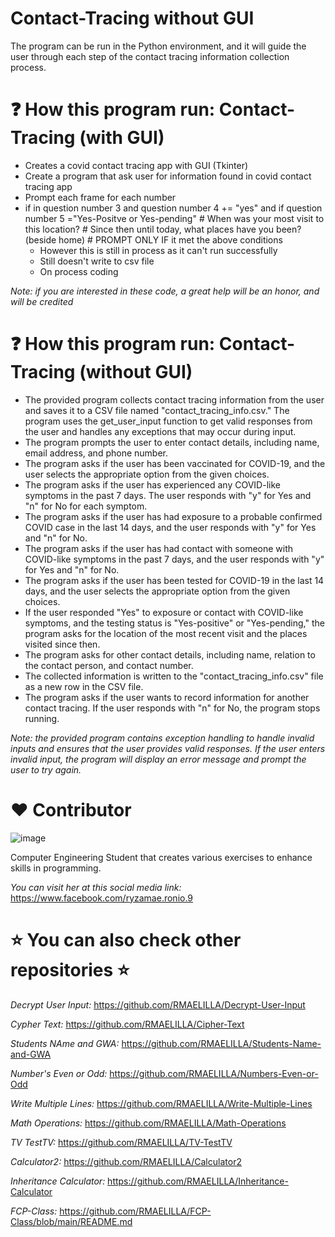 # Contact-Tracing without GUI
The program can be run in the Python environment, and it will guide the user through each step of the contact tracing information collection process.

# ❓ How this program run: Contact-Tracing (with GUI)
- Creates a covid contact tracing app with GUI (Tkinter)
- Create a program that ask user for information found in covid contact tracing app
- Prompt each frame for each number
- if in question number 3 and question number 4 += "yes" and if question number 5 ="Yes-Positve or Yes-pending"
        # When was your most visit to this location?
        # Since then until today, what places have you been? (beside home)
        # PROMPT ONLY IF it met the above conditions
  - However this is still in process as it can't run successfully
  - Still doesn't write to csv file
  - On process coding
 
_Note: if you are interested in these code, a great help will be an honor, and will be credited_

# ❓ How this program run: Contact-Tracing (without GUI)
- The provided program collects contact tracing information from the user and saves it to a CSV file named "contact_tracing_info.csv." The program uses the get_user_input function to get valid responses from the user and handles any exceptions that may occur during input.
- The program prompts the user to enter contact details, including name, email address, and phone number.
- The program asks if the user has been vaccinated for COVID-19, and the user selects the appropriate option from the given choices.
- The program asks if the user has experienced any COVID-like symptoms in the past 7 days. The user responds with "y" for Yes and "n" for No for each symptom.
- The program asks if the user has had exposure to a probable confirmed COVID case in the last 14 days, and the user responds with "y" for Yes and "n" for No.
- The program asks if the user has had contact with someone with COVID-like symptoms in the past 7 days, and the user responds with "y" for Yes and "n" for No.
- The program asks if the user has been tested for COVID-19 in the last 14 days, and the user selects the appropriate option from the given choices.
- If the user responded "Yes" to exposure or contact with COVID-like symptoms, and the testing status is "Yes-positive" or "Yes-pending," the program asks for the location of the most recent visit and the places visited since then.
- The program asks for other contact details, including name, relation to the contact person, and contact number.
- The collected information is written to the "contact_tracing_info.csv" file as a new row in the CSV file.
- The program asks if the user wants to record information for another contact tracing. If the user responds with "n" for No, the program stops running.

_Note: the provided program contains exception handling to handle invalid inputs and ensures that the user provides valid responses. If the user enters invalid input, the program will display an error message and prompt the user to try again._

# :heart: Contributor
![image](https://user-images.githubusercontent.com/129654335/234447504-b897eec1-0a8b-4350-a11f-6efdf0357b81.png)

Computer Engineering Student that creates various exercises to enhance skills in programming.

_You can visit her at this social media link:_
https://www.facebook.com/ryzamae.ronio.9

# ⭐ You can also check other repositories ⭐
_Decrypt User Input:_ https://github.com/RMAELILLA/Decrypt-User-Input

_Cypher Text:_ https://github.com/RMAELILLA/Cipher-Text

_Students NAme and GWA:_ https://github.com/RMAELILLA/Students-Name-and-GWA

_Number's Even or Odd:_ https://github.com/RMAELILLA/Numbers-Even-or-Odd

_Write Multiple Lines:_ https://github.com/RMAELILLA/Write-Multiple-Lines

_Math Operations:_ https://github.com/RMAELILLA/Math-Operations

_TV TestTV:_ https://github.com/RMAELILLA/TV-TestTV

_Calculator2:_ https://github.com/RMAELILLA/Calculator2

_Inheritance Calculator:_ https://github.com/RMAELILLA/Inheritance-Calculator

_FCP-Class:_ https://github.com/RMAELILLA/FCP-Class/blob/main/README.md
